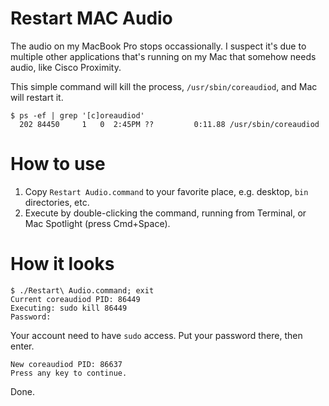 Restart MAC Audio
===

The audio on my MacBook Pro stops occassionally. I suspect it's due to multiple other applications that's running on my Mac that somehow needs audio, like Cisco Proximity.

This simple command will kill the process, `/usr/sbin/coreaudiod`, and Mac will restart it.
```
$ ps -ef | grep '[c]oreaudiod'
  202 84450     1   0  2:45PM ??         0:11.88 /usr/sbin/coreaudiod
```

# How to use
1. Copy `Restart Audio.command` to your favorite place, e.g. desktop, `bin` directories, etc.
2. Execute by double-clicking the command, running from Terminal, or Mac Spotlight (press Cmd+Space).

# How it looks
```
$ ./Restart\ Audio.command; exit
Current coreaudiod PID: 86449
Executing: sudo kill 86449
Password:
```

Your account need to have `sudo` access. Put your password there, then enter.
```
New coreaudiod PID: 86637
Press any key to continue.
```

Done.
